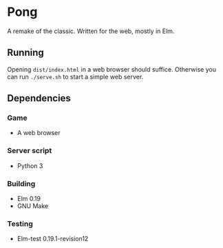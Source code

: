# Pong
A remake of the classic. Written for the web, mostly in Elm.

## Running
Opening `dist/index.html` in a web browser should suffice. Otherwise you can run `./serve.sh` to start a simple web server.

## Dependencies
### Game
- A web browser

### Server script
- Python 3

### Building
- Elm 0.19
- GNU Make

### Testing
- Elm-test 0.19.1-revision12

